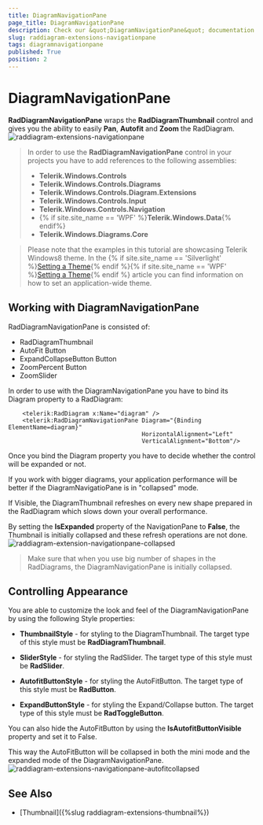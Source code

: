 ```yaml
---
title: DiagramNavigationPane
page_title: DiagramNavigationPane
description: Check our &quot;DiagramNavigationPane&quot; documentation article for the RadDiagram {{ site.framework_name }} control.
slug: raddiagram-extensions-navigationpane
tags: diagramnavigationpane
published: True
position: 2
---
```


# DiagramNavigationPane

__RadDiagramNavigationPane__ wraps the __RadDiagramThumbnail__ control and gives you the ability to easily __Pan__, __Autofit__ and __Zoom__ the RadDiagram.
![raddiagram-extensions-navigationpane](images/raddiagram-extensions-navigationpane.png)

>In order to use the __RadDiagramNavigationPane__ control in your projects you have to add references to the following assemblies:
> + __Telerik.Windows.Controls__
> + __Telerik.Windows.Controls.Diagrams__
> + __Telerik.Windows.Controls.Diagram.Extensions__
> + __Telerik.Windows.Controls.Input__
> + __Telerik.Windows.Controls.Navigation__
> + {% if site.site_name == 'WPF' %}__Telerik.Windows.Data__{% endif%}
> + __Telerik.Windows.Diagrams.Core__  

>Please note that the examples in this tutorial are showcasing Telerik Windows8 theme. In the {% if site.site_name == 'Silverlight' %}[Setting a Theme](http://www.telerik.com/help/silverlight/common-styling-apperance-setting-theme.html#Setting_Application-Wide_Built-In_Theme_in_the_Code-Behind){% endif %}{% if site.site_name == 'WPF' %}[Setting a Theme](http://www.telerik.com/help/wpf/common-styling-apperance-setting-theme-wpf.html#Setting_Application-Wide_Built-In_Theme_in_the_Code-Behind){% endif %} article you can find information on how to set an application-wide theme.

## Working with DiagramNavigationPane

RadDiagramNavigationPane is consisted of:

* RadDiagramThumbnail
* AutoFit Button
* ExpandCollapseButton Button
* ZoomPercent Button
* ZoomSlider

In order to use with the DiagramNavigationPane you have to bind its Diagram property to a RadDiagram:		


```XAML
	<telerik:RadDiagram x:Name="diagram" />
	<telerik:RadDiagramNavigationPane Diagram="{Binding ElementName=diagram}"
								      HorizontalAlignment="Left"
   									  VerticalAlignment="Bottom"/>
```

Once you bind the Diagram property you have to decide whether the control will be expanded or not.

If you work with bigger diagrams, your application performance will be better if the DiagramNavigatioPane is in "collapsed" mode.

If Visible, the DiagramThumbnail refreshes on every new shape prepared in the RadDiagram which slows down your overall performance.

By setting the __IsExpanded__ property of the NavigationPane to __False__, the Thumbnail is initially collapsed and these refresh operations are not done.
![raddiagram-extension-navigationpane-collapsed](images/raddiagram-extension-navigationpane-collapsed.png)

>Make sure that when you use big number of shapes in the RadDiagrams, the DiagramNavigationPane is initially collapsed.

## Controlling Appearance

You are able to customize the look and feel of the DiagramNavigationPane by using the following Style properties:

* __ThumbnailStyle__ - for styling to the DiagramThumbnail. The target type of this style must be __RadDiagramThumbnail__.			

* __SliderStyle__ - for styling the RadSlider. The target type of this style must be __RadSlider__.			

* __AutofitButtonStyle__ - for styling the AutoFitButton. The target type of this style must be __RadButton__.			

* __ExpandButtonStyle__ - for styling the Expand/Collapse button. The target type of this style must be __RadToggleButton__.			

You can also hide the AutoFitButton by using the __IsAutofitButtonVisible__ property and set it to False.		

This way the AutoFitButton will be collapsed in both the mini mode and the expanded mode of the DiagramNavigationPane. 
![raddiagram-extensions-navigationpane-autofitcollapsed](images/raddiagram-extensions-navigationpane-autofitcollapsed.png)

## See Also
 * [Thumbnail]({%slug raddiagram-extensions-thumbnail%})